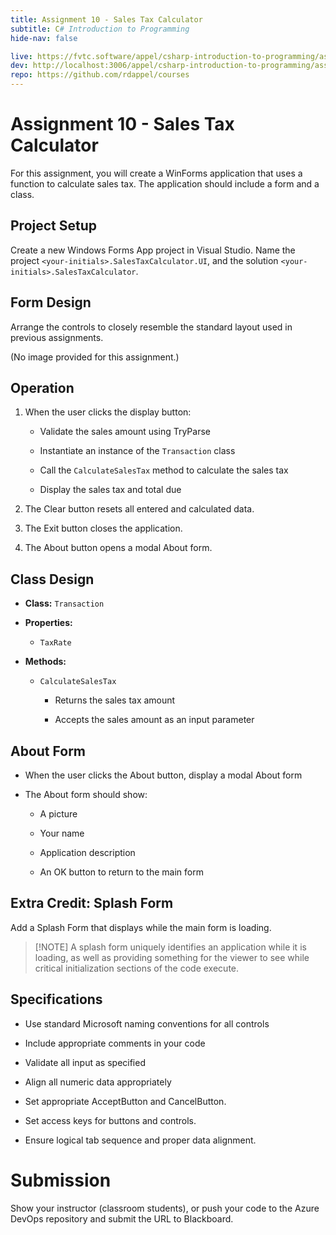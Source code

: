 ```yaml
---
title: Assignment 10 - Sales Tax Calculator
subtitle: C# Introduction to Programming
hide-nav: false

live: https://fvtc.software/appel/csharp-introduction-to-programming/assignments/sales-tax-calculator
dev: http://localhost:3006/appel/csharp-introduction-to-programming/assignments/sales-tax-calculator
repo: https://github.com/rdappel/courses
---
```


# Assignment 10 - Sales Tax Calculator

For this assignment, you will create a WinForms application that uses a function to calculate sales tax. The application should include a form and a class.

## Project Setup

Create a new Windows Forms App project in Visual Studio. Name the project `<your-initials>.SalesTaxCalculator.UI`, and the solution `<your-initials>.SalesTaxCalculator`.

## Form Design

Arrange the controls to closely resemble the standard layout used in previous assignments.

(No image provided for this assignment.)

## Operation

1. When the user clicks the display button:

    - Validate the sales amount using TryParse

    - Instantiate an instance of the `Transaction` class

    - Call the `CalculateSalesTax` method to calculate the sales tax

    - Display the sales tax and total due

2. The Clear button resets all entered and calculated data.

3. The Exit button closes the application.

4. The About button opens a modal About form.

## Class Design

- **Class:** `Transaction`

- **Properties:**

    - `TaxRate`

- **Methods:**

    - `CalculateSalesTax`

        - Returns the sales tax amount

        - Accepts the sales amount as an input parameter

## About Form

- When the user clicks the About button, display a modal About form

- The About form should show:

    - A picture

    - Your name

    - Application description

    - An OK button to return to the main form

## Extra Credit: Splash Form

Add a Splash Form that displays while the main form is loading.

> [!NOTE] A splash form uniquely identifies an application while it is loading, as well as providing something for the viewer to see while critical initialization sections of the code execute.

## Specifications

- Use standard Microsoft naming conventions for all controls

- Include appropriate comments in your code

- Validate all input as specified

- Align all numeric data appropriately

- Set appropriate AcceptButton and CancelButton.

- Set access keys for buttons and controls.

- Ensure logical tab sequence and proper data alignment.

# Submission

Show your instructor (classroom students), or push your code to the Azure DevOps repository and submit the URL to Blackboard.
